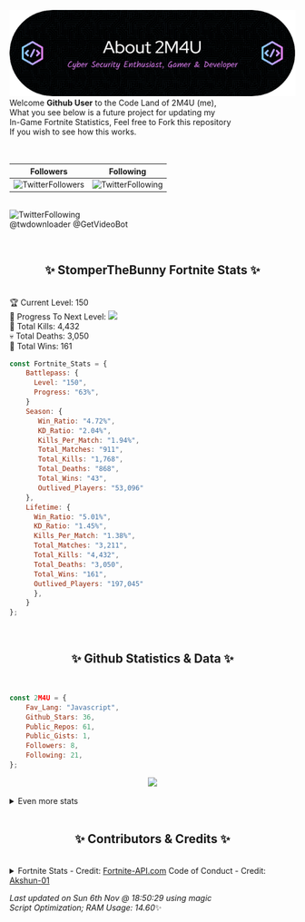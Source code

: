 
  ![Header](./src/github-banner.png)
  <br>
  Welcome **Github User** to the Code Land of 2M4U (me),<br>
  What you see below is a future project for updating my<br>
  In-Game Fortnite Statistics, Feel free to Fork this repository<br>
  If you wish to see how this works.
  <br><br>
  <br>
  
  | Followers  | Following |
  | ---------- |:---------:|
  | ![TwitterFollowers](https://img.shields.io/badge/Twitter%20Followers-78-blue)  | ![TwitterFollowing](https://img.shields.io/badge/Twitter%20Following-218-blue)  |


  <br>![TwitterFollowing](https://img.shields.io/badge/Latest%20Tweet--blue)<br>
  @twdownloader @GetVideoBot
   
  <br><h2 align="center"> ✨ StomperTheBunny Fortnite Stats ✨</h2><br>
  🏆 Current Level: 150<br>
  🎉 Progress To Next Level: ![](https://geps.dev/progress/63)<br>
  🎯 Total Kills: 4,432<br>
  💀 Total Deaths: 3,050<br>
  👑 Total Wins: 161<br>

```js
const Fortnite_Stats = {
    Battlepass: {
      Level: "150",
      Progress: "63%",    
    }
    Season: { 
       Win_Ratio: "4.72%",
       KD_Ratio: "2.04%",
       Kills_Per_Match: "1.94%",
       Total_Matches: "911",
       Total_Kills: "1,768",
       Total_Deaths: "868",
       Total_Wins: "43",
       Outlived_Players: "53,096"
    },
    Lifetime: {
      Win_Ratio: "5.01%",
      KD_Ratio: "1.45%",
      Kills_Per_Match: "1.38%",
      Total_Matches: "3,211",
      Total_Kills: "4,432",
      Total_Deaths: "3,050",
      Total_Wins: "161",
      Outlived_Players: "197,045"
      },
    }
}; 
```


<br><h2 align="center"> ✨ Github Statistics & Data ✨</h2><br>

```js
const 2M4U = {
    Fav_Lang: "Javascript",
    Github_Stars: 36,
    Public_Repos: 61,
    Public_Gists: 1,
    Followers: 8,
    Following: 21,
}; 
```

<p align="center">
<img src="https://github-readme-streak-stats.herokuapp.com/?user=2M4U&theme=tokyonight">
</p>
<details>
  <summary>
      Even more stats
  </summary>
  <p align="center">
    <img src="https://github-profile-trophy.vercel.app/?username=2M4U&theme=dracula">
    <img src="https://github-readme-stats.vercel.app/api?username=2M4U&theme=tokyonight&count_private=true&show_icons=true&include_all_commits=true">
  </p>
</details>
<br><h2 align="center"> ✨ Contributors & Credits ✨</h2><br>
<details>
  <summary>
      Fortnite Stats - Credit: <a href="https://fortnite-api.com/?utm_source=github.com/2M4U/2M4U">Fortnite-API.com</a>
      Code of Conduct - Credit: <a href="https://github.com/Akshun-01">Akshun-01</a>
  </summary>
</details>

<!-- Last updated on Sun Nov 06 2022 18:50:29 GMT+0000 (Coordinated Universal Time) ;-;-->
<i>Last updated on  Sun 6th Nov @ 18:50:29 using magic<br>
Script Optimization; RAM Usage: 14.60</i>✨